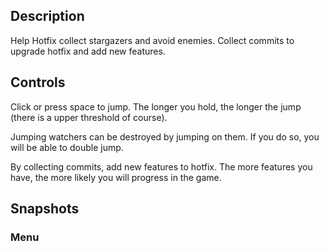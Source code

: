 ## Description

Help Hotfix collect stargazers and avoid enemies. Collect commits to upgrade hotfix and add new features.

## Controls

Click or press space to jump. The longer you hold, the longer the jump (there is a upper threshold of course).

Jumping watchers can be destroyed by jumping on them. If you do so, you will be able to double jump.

By collecting commits, add new features to hotfix. The more features you have, the more likely you will progress in the game.

## Snapshots

### Menu
